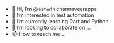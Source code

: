 - 👋 Hi, I’m @ashwinichannaveerappa
- 👀 I’m interested in test automation
- 🌱 I’m currently learning Dart and Python
- 💞️ I’m looking to collaborate on ...
- 📫 How to reach me ...

<!---
ashwinichannaveerappa/ashwinichannaveerappa is a ✨ special ✨ repository because its `README.md` (this file) appears on your GitHub profile.
You can click the Preview link to take a look at your changes.
--->
